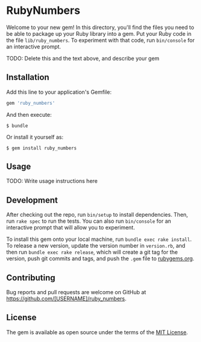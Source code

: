 # RubyNumbers

Welcome to your new gem! In this directory, you'll find the files you need to be able to package up your Ruby library into a gem. Put your Ruby code in the file `lib/ruby_numbers`. To experiment with that code, run `bin/console` for an interactive prompt.

TODO: Delete this and the text above, and describe your gem

## Installation

Add this line to your application's Gemfile:

```ruby
gem 'ruby_numbers'
```

And then execute:

    $ bundle

Or install it yourself as:

    $ gem install ruby_numbers

## Usage

TODO: Write usage instructions here

## Development

After checking out the repo, run `bin/setup` to install dependencies. Then, run `rake spec` to run the tests. You can also run `bin/console` for an interactive prompt that will allow you to experiment.

To install this gem onto your local machine, run `bundle exec rake install`. To release a new version, update the version number in `version.rb`, and then run `bundle exec rake release`, which will create a git tag for the version, push git commits and tags, and push the `.gem` file to [rubygems.org](https://rubygems.org).

## Contributing

Bug reports and pull requests are welcome on GitHub at https://github.com/[USERNAME]/ruby_numbers.

## License

The gem is available as open source under the terms of the [MIT License](https://opensource.org/licenses/MIT).
